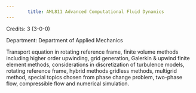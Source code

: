 ```yaml
---
        title: AML811 Advanced Computational Fluid Dynamics
---
```

Credits: 3 (3-0-0)

Department: Department of Applied Mechanics

Transport equation in rotating reference frame, finite volume methods including higher order upwinding, grid generation, Galerkin & upwind finite element methods, considerations in discretization of turbulence models, rotating reference frame, hybrid methods gridless methods, multigrid method, special topics chosen from phase change problem, two-phase flow, compressible flow and numerical simulation.